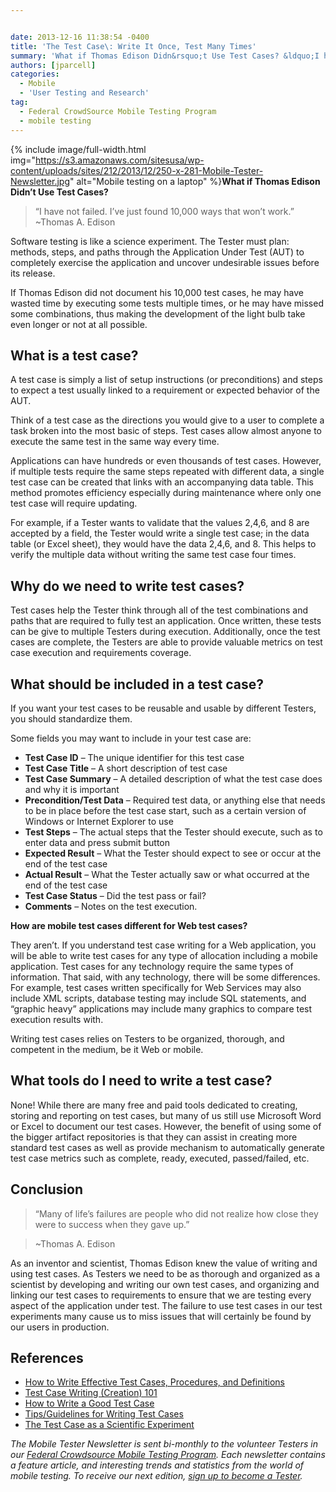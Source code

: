 ```yaml
---


date: 2013-12-16 11:38:54 -0400
title: 'The Test Case\: Write It Once, Test Many Times'
summary: 'What if Thomas Edison Didn&rsquo;t Use Test Cases? &ldquo;I have not failed. I&amp;#8217;ve just found 10,000 ways that won&amp;#8217;t work.&rdquo;&nbsp;~Thomas A. Edison Software testing is like a science experiment. The Tester must plan\: methods, steps, and paths through the Application Under Test (AUT) to completely exercise the application'
authors: [jparcell]
categories:
  - Mobile
  - 'User Testing and Research'
tag:
  - Federal CrowdSource Mobile Testing Program
  - mobile testing
---
```



{% include image/full-width.html img="https://s3.amazonaws.com/sitesusa/wp-content/uploads/sites/212/2013/12/250-x-281-Mobile-Tester-Newsletter.jpg" alt="Mobile testing on a laptop" %}**What if Thomas Edison Didn’t Use Test Cases?**

> “I have not failed. I&#8217;ve just found 10,000 ways that won&#8217;t work.” ~Thomas A. Edison

Software testing is like a science experiment. The Tester must plan: methods, steps, and paths through the Application Under Test (AUT) to completely exercise the application and uncover undesirable issues before its release.

If Thomas Edison did not document his 10,000 test cases, he may have wasted time by executing some tests multiple times, or he may have missed some combinations, thus making the development of the light bulb take even longer or not at all possible.

## What is a test case?

A test case is simply a list of setup instructions (or preconditions) and steps to expect a test usually linked to a requirement or expected behavior of the AUT.

Think of a test case as the directions you would give to a user to complete a task broken into the most basic of steps. Test cases allow almost anyone to execute the same test in the same way every time.

Applications can have hundreds or even thousands of test cases. However, if multiple tests require the same steps repeated with different data, a single test case can be created that links with an accompanying data table. This method promotes efficiency especially during maintenance where only one test case will require updating.

For example, if a Tester wants to validate that the values 2,4,6, and 8 are accepted by a field, the Tester would write a single test case; in the data table (or Excel sheet), they would have the data 2,4,6, and 8. This helps to verify the multiple data without writing the same test case four times.

## Why do we need to write test cases?

Test cases help the Tester think through all of the test combinations and paths that are required to fully test an application. Once written, these tests can be give to multiple Testers during execution. Additionally, once the test cases are complete, the Testers are able to provide valuable metrics on test case execution and requirements coverage.

## What should be included in a test case?

If you want your test cases to be reusable and usable by different Testers, you should standardize them.

Some fields you may want to include in your test case are:

  * **Test Case ID** – The unique identifier for this test case
  * **Test Case Title** – A short description of test case
  * **Test Case Summary** – A detailed description of what the test case does and why it is important
  * **Precondition/Test Data** – Required test data, or anything else that needs to be in place before the test case start, such as a certain version of Windows or Internet Explorer to use
  * **Test Steps** – The actual steps that the Tester should execute, such as to enter data and press submit button
  * **Expected Result** – What the Tester should expect to see or occur at the end of the test case
  * **Actual Result** – What the Tester actually saw or what occurred at the end of the test case
  * **Test Case Status** – Did the test pass or fail?
  * **Comments** – Notes on the test execution.

**How are mobile test cases different for Web test cases?**

They aren’t. If you understand test case writing for a Web application, you will be able to write test cases for any type of allocation including a mobile application. Test cases for any technology require the same types of information. That said, with any technology, there will be some differences. For example, test cases written specifically for Web Services may also include XML scripts, database testing may include SQL statements, and “graphic heavy” applications may include many graphics to compare test execution results with.

Writing test cases relies on Testers to be organized, thorough, and competent in the medium, be it Web or mobile.

## What tools do I need to write a test case?

None! While there are many free and paid tools dedicated to creating, storing and reporting on test cases, but many of us still use Microsoft Word or Excel to document our test cases. However, the benefit of using some of the bigger artifact repositories is that they can assist in creating more standard test cases as well as provide mechanism to automatically generate test case metrics such as complete, ready, executed, passed/failed, etc.

## **Conclusion**

> “Many of life&#8217;s failures are people who did not realize how close they were to success when they gave up.”
  
> ~Thomas A. Edison

As an inventor and scientist, Thomas Edison knew the value of writing and using test cases. As Testers we need to be as thorough and organized as a scientist by developing and writing our own test cases, and organizing and linking our test cases to requirements to ensure that we are testing every aspect of the application under test. The failure to use test cases in our test experiments many cause us to miss issues that will certainly be found by our users in production.

## **References**

  * <a class="wiki_link_ext" href="http://www.softwaretestinghelp.com/how-to-write-effective-test-cases-test-cases-procedures-and-definitions/" rel="nofollow">How to Write Effective Test Cases, Procedures, and Definitions</a>
  * <a class="wiki_link_ext" href="http://file:http://help.utest.com/testers/crash-courses/functional/test-case-writing-creation-101" rel="nofollow">Test Case Writing (Creation) 101</a>
  * <a class="wiki_link_ext" href="http://www.qualitytesting.info/profiles/blogs/how-to-write-a-good-test-case" rel="nofollow">How to Write a Good Test Case</a>
  * <a class="wiki_link_ext" href="http://www.softwaretestingclass.com/tips-guidelines-for-writing-test-cases/" rel="nofollow">Tips/Guidelines for Writing Test Cases</a>
  * <a class="wiki_link_ext" href="http://www.stickyminds.com/sitewide.asp?Function=edetail&ObjectType=ART&ObjectId=8965" rel="nofollow">The Test Case as a Scientific Experiment</a>

_The Mobile Tester Newsletter is sent bi-monthly to the volunteer Testers in our [Federal Crowdsource Mobile Testing Program](https://www.WHATEVER/services/mobile-application-testing-program/). Each newsletter contains a feature article, and interesting trends and statistics from the world of mobile testing. To receive our next edition, [sign up to become a Tester](https://docs.google.com/a/gsa.gov/spreadsheet/viewform?formkey=dGRJTFdQdjQ5VXNHUHFMbmNzUExhNnc6MQ#gid=0)._

&nbsp;